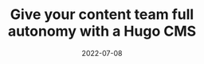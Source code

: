 ---
image: 
  path: https://dam-cdn.cloudcannon.com/HugoConf-DavidsTalk.jpg
  alt: >-
    Black background image with picture of speaker, David Large
date: 2022-07-08
upcoming: false
title: Give your content team full autonomy with a Hugo CMS
content: >-
  Hand over the reins of your Hugo site to your content team with
    CloudCannon.
link: https://www.youtube.com/watch?v=b33pk3GC26o
---